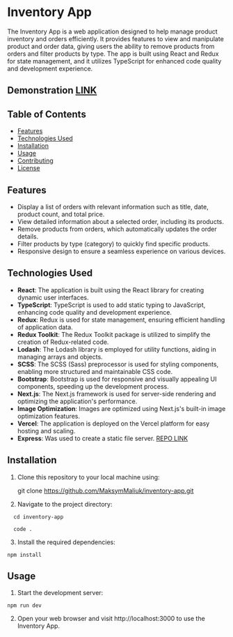 # Inventory App

The Inventory App is a web application designed to help manage product inventory and orders efficiently. It provides features to view and manipulate product and order data, giving users the ability to remove products from orders and filter products by type. The app is built using React and Redux for state management, and it utilizes TypeScript for enhanced code quality and development experience.

## Demonstration [LINK]([https://vercel.com/maksymmaliuk/inventory-app](https://dzencode-test-task.vercel.app/))

## Table of Contents

- [Features](#features)
- [Technologies Used](#technologies-used)
- [Installation](#installation)
- [Usage](#usage)
- [Contributing](#contributing)
- [License](#license)

## Features

- Display a list of orders with relevant information such as title, date, product count, and total price.
- View detailed information about a selected order, including its products.
- Remove products from orders, which automatically updates the order details.
- Filter products by type (category) to quickly find specific products.
- Responsive design to ensure a seamless experience on various devices.

## Technologies Used
- **React**: The application is built using the React library for creating dynamic user interfaces.
- **TypeScript**: TypeScript is used to add static typing to JavaScript, enhancing code quality and development experience.
- **Redux**: Redux is used for state management, ensuring efficient handling of application data.
- **Redux Toolkit**: The Redux Toolkit package is utilized to simplify the creation of Redux-related code.
- **Lodash**: The Lodash library is employed for utility functions, aiding in managing arrays and objects.
- **SCSS**: The SCSS (Sass) preprocessor is used for styling components, enabling more structured and maintainable CSS code.
- **Bootstrap**: Bootstrap is used for responsive and visually appealing UI components, speeding up the development process.
- **Next.js**: The Next.js framework is used for server-side rendering and optimizing the application's performance.
- **Image Optimization**: Images are optimized using Next.js's built-in image optimization features.
- **Vercel**: The application is deployed on the Vercel platform for easy hosting and scaling.
- **Express**: Was used to create a static file server. [REPO LINK](https://github.com/MaksymMaliuk/express-server)

## Installation

1. Clone this repository to your local machine using:

   git clone https://github.com/MaksymMaliuk/inventory-app.git

2. Navigate to the project directory:
  ```
    cd inventory-app
  ```
  ```
    code .
  ```
3. Install the required dependencies:
  ```
  npm install
  ```
## Usage

1. Start the development server:
  ```
  npm run dev
  ```
2. Open your web browser and visit http://localhost:3000 to use the Inventory App.

